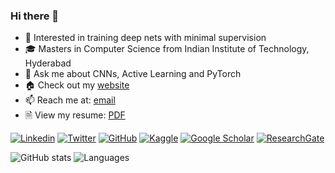 ### Hi there 👋
- 🔭 Interested in training deep nets with minimal supervision
- 🎓 Masters in Computer Science from Indian Institute of Technology, Hyderabad
- 💬 Ask me about CNNs, Active Learning and PyTorch
- 🏠 Check out my [website](https://svdesai.github.io)
- 📫 Reach me at: [email](mailto:saivikas3@gmail.com)
- 🗎 View my resume: [PDF](https://svdesai.github.io/files/vikas_desai_cv.pdf)

[![Linkedin](https://img.shields.io/badge/-LinkedIn-306EA8?style=flat&logo=Linkedin&logoColor=white&link=https://www.linkedin.com/in/sai-vikas-desai/)](https://www.linkedin.com/in/sai-vikas-desai/) 
[![Twitter](https://img.shields.io/badge/-Twitter-4B9AE5?style=flat&logo=Twitter&logoColor=white&link=https://www.twitter.com/end_duality_gap)](https://www.twitter.com/end_duality_gap)
[![GitHub](https://img.shields.io/badge/-GitHub-2F2F2F?style=flat&logo=github&logoColor=white&link=https://www.github.com/svdesai)](https://www.github.com/svdesai)
[![Kaggle](https://img.shields.io/badge/-Kaggle-5DB0DB?style=flat&logo=Kaggle&logoColor=white&link=https://www.kaggle.com/svdesai)](https://www.kaggle.com/svdesai)
[![Google Scholar](https://img.shields.io/badge/-Google_Scholar-676767?style=flat&logo=google-scholar&logoColor=white&link=https://scholar.google.com/citations?user=F7QgxfAAAAAJ&amp;hl=en)](https://scholar.google.com/citations?user=F7QgxfAAAAAJ&amp;hl=en)
[![ResearchGate](https://img.shields.io/badge/-ResearchGate-59C3B5?style=flat&logo=researchgate&logoColor=white&link=https://www.researchgate.net/profile/Sai-Vikas-Desai)](https://www.researchgate.net/profile/Sai-Vikas-Desai)

![GitHub stats](https://github-readme-stats.vercel.app/api?username=svdesai&show_icons=true&count_private=true&theme=algolia&hide_rank=true&custom_title=GitHub%20Stats&include_all_commits=true&hide=issues&hide_title=true)
![Languages](https://github-readme-stats.vercel.app/api/top-langs/?username=svdesai&layout=compact&hide=jupyter%20notebook&theme=algolia&custom_title=Top%20Languages&langs_count=4)
